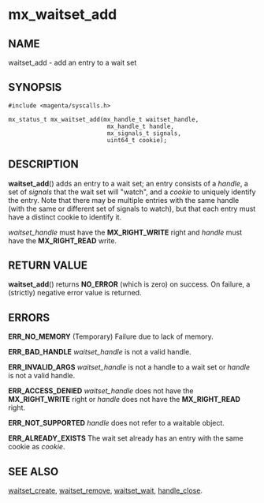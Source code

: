 # mx_waitset_add

## NAME

waitset_add - add an entry to a wait set

## SYNOPSIS

```
#include <magenta/syscalls.h>

mx_status_t mx_waitset_add(mx_handle_t waitset_handle,
                            mx_handle_t handle,
                            mx_signals_t signals,
                            uint64_t cookie);
```

## DESCRIPTION

**waitset_add**() adds an entry to a wait set; an entry consists of a *handle*,
a set of *signals* that the wait set will "watch", and a *cookie* to uniquely
identify the entry. Note that there may be multiple entries with the same handle
(with the same or different set of signals to watch), but that each entry must
have a distinct cookie to identify it.

*waitset_handle* must have the **MX_RIGHT_WRITE** right and *handle* must have
the **MX_RIGHT_READ** write.

## RETURN VALUE

**waitset_add**() returns **NO_ERROR** (which is zero) on success. On failure,
a (strictly) negative error value is returned.

## ERRORS

**ERR_NO_MEMORY**  (Temporary) Failure due to lack of memory.

**ERR_BAD_HANDLE**  *waitset_handle* is not a valid handle.

**ERR_INVALID_ARGS**  *waitset_handle* is not a handle to a wait set or
*handle* is not a valid handle.

**ERR_ACCESS_DENIED**  *waitset_handle* does not have the **MX_RIGHT_WRITE**
right or *handle* does not have the **MX_RIGHT_READ** right.

**ERR_NOT_SUPPORTED**  *handle* does not refer to a waitable object.

**ERR_ALREADY_EXISTS**  The wait set already has an entry with the same cookie
as *cookie*.

## SEE ALSO

[waitset_create](waitset_create.md),
[waitset_remove](waitset_remove.md),
[waitset_wait](waitset_wait.md),
[handle_close](handle_close.md).
